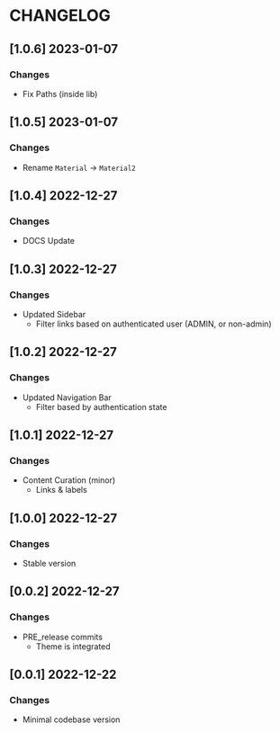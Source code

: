 # CHANGELOG

## [1.0.6] 2023-01-07
### Changes

- Fix Paths (inside lib)

## [1.0.5] 2023-01-07
### Changes

- Rename `Material` -> `Material2`

## [1.0.4] 2022-12-27
### Changes

- DOCS Update

## [1.0.3] 2022-12-27
### Changes

- Updated Sidebar
  - Filter links based on authenticated user (ADMIN, or non-admin)

## [1.0.2] 2022-12-27
### Changes

- Updated Navigation Bar
  - Filter based by authentication state

## [1.0.1] 2022-12-27
### Changes

- Content Curation (minor)
  - Links & labels

## [1.0.0] 2022-12-27
### Changes

- Stable version 

## [0.0.2] 2022-12-27
### Changes

- PRE_release commits
  - Theme is integrated 

## [0.0.1] 2022-12-22
### Changes

- Minimal codebase version
